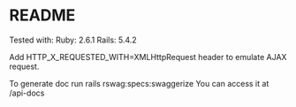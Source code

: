 # README
Tested with:
Ruby: 2.6.1
Rails: 5.4.2

Add HTTP_X_REQUESTED_WITH=XMLHttpRequest header to emulate AJAX request.

To generate doc run rails rswag:specs:swaggerize
You can access it at /api-docs

